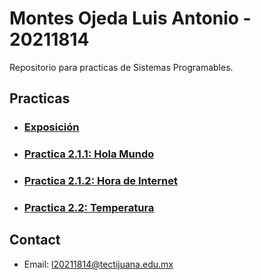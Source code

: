 # Montes Ojeda Luis Antonio - 20211814

Repositorio para practicas de Sistemas Programables.

## Practicas

- ### [Exposición](https://github.com/Luis-MkMontes/lmontes/blob/main/Expo.md)
- ### [Practica 2.1.1: Hola Mundo](https://github.com/Luis-MkMontes/lmontes/blob/main/Practica%202.1.1.md)
- ### [Practica 2.1.2: Hora de Internet](https://github.com/Luis-MkMontes/lmontes/blob/main/Practica%202.1.2.md)
- ### [Practica 2.2: Temperatura](https://github.com/Luis-MkMontes/lmontes/blob/main/Practica%202.2.md)

## Contact

- Email: [l20211814@tectijuana.edu.mx](mailto:l20211814@tectijuana.edu.mx)
